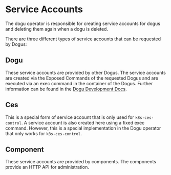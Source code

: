 # Service Accounts
The dogu operator is responsible for creating service accounts for dogus and deleting them again when a dogu is deleted.

There are three different types of service accounts that can be requested by Dogus:

## Dogu
These service accounts are provided by other Dogus.
The service accounts are created via the Exposed Commands of the requested Dogus and are executed via an exec command in the container of the Dogus.
Further information can be found in the [Dogu Development Docs](https://github.com/cloudogu/dogu-development-docs/blob/4f64940187e11d5970173548cc3a5b52a9367faf/docs/core/compendium_en.md#type-exposedcommand).

## Ces
This is a special form of service account that is only used for `k8s-ces-control`.
A service account is also created here using a fixed exec command. However, this is a special implementation in the Dogu operator that only works for `k8s-ces-control`.

## Component
These service accounts are provided by components.
The components provide an HTTP API for administration.
